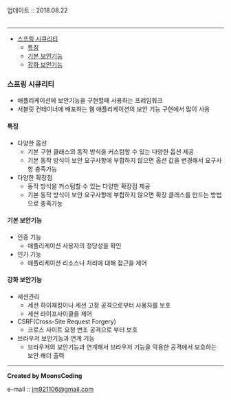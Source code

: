 
<div class="pull-right">  업데이트 :: 2018.08.22 </div><br>

---

<!-- @import "[TOC]" {cmd="toc" depthFrom=1 depthTo=6 orderedList=false} -->
<!-- code_chunk_output -->

* [스프링 시큐리티](#스프링-시큐리티)
	* [특징](#특징)
	* [기본 보안기능](#기본-보안기능)
	* [강화 보안기능](#강화-보안기능)

<!-- /code_chunk_output -->

### 스프링 시큐리티

- 애플리케이션에 보안기능을 구현할때 사용하는 프레임워크
- 서블릿 컨테이너에 배포하는 웹 애플리케이션의 보안 기능 구현에서 많이 사용

#### 특징

- 다양한 옵션
  - 기본 구현 클래스의 동작 방식을 커스텀할 수 있는 다양한 옵션 제공
  - 기본 동작 방식이 보안 요구사항에 부합하지 않으면 옵션 값을 변경해서 요구사항 충족가능
- 다양한 확장점
  - 동작 방식을 커스텀할 수 있는 다양한 확장점 제공
  - 기본 동작 방식이 보안 요구사항에 부합하지 않으면 확장 클래스를 만드는 방법으로 충족가능

#### 기본 보안기능

- 인증 기능
  - 애플리케이션 사용자의 정당성을 확인
- 인가 기능
  - 애플리케이션 리소스나 처리에 대해 접근을 제어

#### 강화 보안기능

- 세션관리
  - 세션 하이재킹이나 세션 고정 공격으로부터 사용자를 보호
  - 세션 라이프사이클을 제어
- CSRF(Cross-Site Request Forgery)
  - 크로스 사이트 요청 변조 공격으로 부터 보호
- 브라우저 보안기능과 연계 기능
  - 브라우저의 보안기능과 연계해서 브라우저 기능을 악용한 공격에서 보호하는 보안 해더 출력

---

**Created by MoonsCoding**

e-mail :: jm921106@gmail.com
